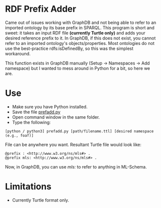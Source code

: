# RDF Prefix Adder
Came out of issues working with GraphDB and not being able to refer to an imported ontology by its base prefix in SPARQL. This program is short and sweet: it takes an input RDF file **(currently Turtle only)** and adds your desired reference prefix to it. In GraphDB, if this does not exist, you cannot refer to an imported ontology's objects/properties. Most ontologies do not use the best-practice rdfs:isDefinedBy, so this was the simplest workaround.

This function exists in GraphDB manually (Setup -> Namespaces -> Add namespace) but I wanted to mess around in Python for a bit, so here we are.

# Use
* Make sure you have Python installed.
* Save the file [prefadd.py](prefadd.py)
* Open command window in the same folder.
* Type the following:

```
[python / python3] prefadd.py [path/filename.ttl] [desired namespace (e.g., foaf)]
```

File can be anywhere you want. Resultant Turtle file would look like:
```
@prefix : <http://www.w3.org/ns/mls#> .
@prefix mls: <http://www.w3.org/ns/mls#> .
```

Now, in GraphDB, you can use *mls:* to refer to anything in ML-Schema.

# Limitations
* Currently Turtle format only.
